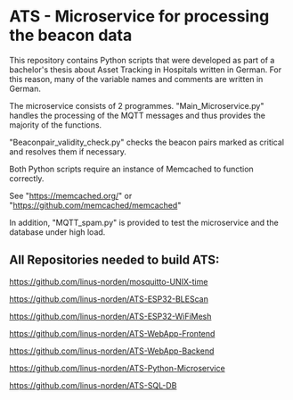 # ATS - Microservice for processing the beacon data

This repository contains Python scripts that were developed as part of a bachelor's thesis about Asset Tracking in Hospitals written in German.
For this reason, many of the variable names and comments are written in German.

The microservice consists of 2 programmes.
"Main_Microservice.py" handles the processing of the MQTT messages and thus provides the majority of the functions.

"Beaconpair_validity_check.py" checks the beacon pairs marked as critical and resolves them if necessary.

Both Python scripts require an instance of Memcached to function correctly.

See "https://memcached.org/" or "https://github.com/memcached/memcached"

In addition, "MQTT_spam.py" is provided to test the microservice and the database under high load.

## All Repositories needed to build ATS:
https://github.com/linus-norden/mosquitto-UNIX-time

https://github.com/linus-norden/ATS-ESP32-BLEScan

https://github.com/linus-norden/ATS-ESP32-WiFiMesh

https://github.com/linus-norden/ATS-WebApp-Frontend

https://github.com/linus-norden/ATS-WebApp-Backend

https://github.com/linus-norden/ATS-Python-Microservice

https://github.com/linus-norden/ATS-SQL-DB
